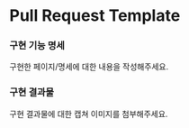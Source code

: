 # Pull Request Template

### 구현 기능 명세
구현한 페이지/명세에 대한 내용을 작성해주세요.

### 구현 결과물
구현 결과물에 대한 캡쳐 이미지를 첨부해주세요.
